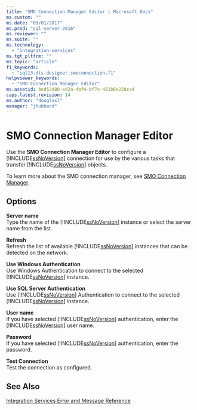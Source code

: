 ```yaml
---
title: "SMO Connection Manager Editor | Microsoft Docs"
ms.custom: ""
ms.date: "03/01/2017"
ms.prod: "sql-server-2016"
ms.reviewer: ""
ms.suite: ""
ms.technology: 
  - "integration-services"
ms.tgt_pltfrm: ""
ms.topic: "article"
f1_keywords: 
  - "sql13.dts.designer.smoconnection.f1"
helpviewer_keywords: 
  - "SMO Connection Manager Editor"
ms.assetid: bed52d80-ed2a-4bf4-bf7c-481b6e228ca4
caps.latest.revision: 14
ms.author: "douglasl"
manager: "jhubbard"
---
```

# SMO Connection Manager Editor
  Use the **SMO Connection Manager Editor** to configure a [!INCLUDE[ssNoVersion](../../a9notintoc/includes/ssnoversion-md.md)] connection for use by the various tasks that transfer [!INCLUDE[ssNoVersion](../../a9notintoc/includes/ssnoversion-md.md)] objects.  
  
 To learn more about the SMO connection manager, see [SMO Connection Manager](../../integration-services/connection-manager/smo-connection-manager.md).  
  
## Options  
 **Server name**  
 Type the name of the [!INCLUDE[ssNoVersion](../../a9notintoc/includes/ssnoversion-md.md)] instance or select the server name from the list.  
  
 **Refresh**  
 Refresh the list of available [!INCLUDE[ssNoVersion](../../a9notintoc/includes/ssnoversion-md.md)] instances that can be detected on the network.  
  
 **Use Windows Authentication**  
 Use Windows Authentication to connect to the selected [!INCLUDE[ssNoVersion](../../a9notintoc/includes/ssnoversion-md.md)] instance.  
  
 **Use SQL Server Authentication**  
 Use [!INCLUDE[ssNoVersion](../../a9notintoc/includes/ssnoversion-md.md)] Authentication to connect to the selected [!INCLUDE[ssNoVersion](../../a9notintoc/includes/ssnoversion-md.md)] instance.  
  
 **User name**  
 If you have selected [!INCLUDE[ssNoVersion](../../a9notintoc/includes/ssnoversion-md.md)] authentication, enter the [!INCLUDE[ssNoVersion](../../a9notintoc/includes/ssnoversion-md.md)] user name.  
  
 **Password**  
 If you have selected [!INCLUDE[ssNoVersion](../../a9notintoc/includes/ssnoversion-md.md)] authentication, enter the password.  
  
 **Test Connection**  
 Test the connection as configured.  
  
## See Also  
 [Integration Services Error and Message Reference](../../integration-services/integration-services-error-and-message-reference.md)  
  
  